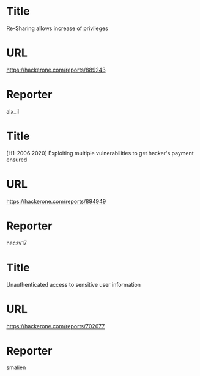# Title
Re-Sharing allows increase of privileges
# URL 
https://hackerone.com/reports/889243
# Reporter 
alx_il

# Title
[H1-2006 2020] Exploiting multiple vulnerabilities to get hacker's payment ensured
# URL 
https://hackerone.com/reports/894949
# Reporter 
hecsv17

# Title
Unauthenticated access to sensitive user information
# URL 
https://hackerone.com/reports/702677
# Reporter 
smalien

